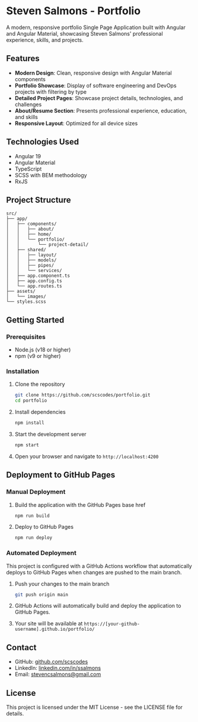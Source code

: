 # Steven Salmons - Portfolio

A modern, responsive portfolio Single Page Application built with Angular and Angular Material, showcasing Steven Salmons' professional experience, skills, and projects.

## Features

- **Modern Design**: Clean, responsive design with Angular Material components
- **Portfolio Showcase**: Display of software engineering and DevOps projects with filtering by type
- **Detailed Project Pages**: Showcase project details, technologies, and challenges
- **About/Resume Section**: Presents professional experience, education, and skills
- **Responsive Layout**: Optimized for all device sizes

## Technologies Used

- Angular 19
- Angular Material
- TypeScript
- SCSS with BEM methodology
- RxJS

## Project Structure

```
src/
├── app/
│   ├── components/
│   │   ├── about/
│   │   ├── home/
│   │   └── portfolio/
│   │       └── project-detail/
│   ├── shared/
│   │   ├── layout/
│   │   ├── models/
│   │   ├── pipes/
│   │   └── services/
│   ├── app.component.ts
│   ├── app.config.ts
│   └── app.routes.ts
├── assets/
│   └── images/
└── styles.scss
```

## Getting Started

### Prerequisites

- Node.js (v18 or higher)
- npm (v9 or higher)

### Installation

1. Clone the repository
   ```bash
   git clone https://github.com/scscodes/portfolio.git
   cd portfolio
   ```

2. Install dependencies
   ```bash
   npm install
   ```

3. Start the development server
   ```bash
   npm start
   ```

4. Open your browser and navigate to `http://localhost:4200`

## Deployment to GitHub Pages

### Manual Deployment

1. Build the application with the GitHub Pages base href
   ```bash
   npm run build
   ```

2. Deploy to GitHub Pages
   ```bash
   npm run deploy
   ```

### Automated Deployment

This project is configured with a GitHub Actions workflow that automatically deploys to GitHub Pages when changes are pushed to the main branch.

1. Push your changes to the main branch
   ```bash
   git push origin main
   ```

2. GitHub Actions will automatically build and deploy the application to GitHub Pages.

3. Your site will be available at `https://[your-github-username].github.io/portfolio/`

## Contact

- GitHub: [github.com/scscodes](https://github.com/scscodes)
- LinkedIn: [linkedin.com/in/ssalmons](https://linkedin.com/in/ssalmons)
- Email: stevencsalmons@gmail.com

## License

This project is licensed under the MIT License - see the LICENSE file for details.
